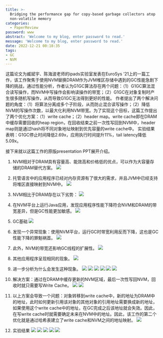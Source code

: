 ```yaml
---
title: >-
  Bridging the performance gap for copy-based garbage collectors atop
  non-volatile memory
categories:
  - PaperReview
password: www
abstract: 'Welcome to my blog, enter password to read.'
message: 'Welcome to my blog, enter password to read.'
date: 2022-12-21 00:18:35
tags:
- GC
- NVM
---
```


这篇论文为臧斌宇、陈海波老师的ipads实验室发表在EuroSys ’21上的一篇工作，该工作聚焦于使用NVM替换DRAM作为JVM堆区存储中遇到的GC性能急剧下降的挑战，通过性能分析，作者认为G1GC算法存在两个问题：（1）G1GC算法混合读写操作，而NVM中写操作会影响读操作的带宽；（2）G1GC在对象复制时产生很多随机写操作，从而导致G1GC无法得到更好的性能。
作者提出了两个解决问题的角度：（1）将算法分离成多个子阶段，从而防止混合读写操作；（2）降低NVM的写操作次数，以最大化利用NVM带宽。为了实现这个目标，这篇工作提出了两个优化方案：（1）write cache；（2）header map。write cache即在DRAM中缓存需要回收的heap region，在回收结束之前一次性写回到NVM中，header map则是通过hash将不同对象地址映射到优先容量的write cache中。
实验结果表明：G1GC停止时间降低2.69x，应用执行时间提升11%，tail latency降低5.09x。

接下来就以这篇工作的原版presentation PPT展开介绍。

1. NVM相对于DRAM具有容量高、能效高和价格低的优点，可以作为大容量存储的DRAM替代方案。
  ![](./Bridging-the-performance-gap-for-copy-based-garbage-collectors-atop-non-volatile-memory/2022-12-21-00-33-35.png)

2. 托管语言中的应用程序已经对内存资源有了很大的需求，并且JVM中已经支持将堆区直接映射到NVM中。
  ![](./Bridging-the-performance-gap-for-copy-based-garbage-collectors-atop-non-volatile-memory/2022-12-21-00-35-27.png)

3. NVM相比于DRAM存在以下劣势：
   ![](./Bridging-the-performance-gap-for-copy-based-garbage-collectors-atop-non-volatile-memory/2022-12-21-00-38-03.png)

4. 在NVM平台上运行Java应用，发现应用程序性能下降符合NVM和DRAM的带宽差异，但是GC性能更加敏感。
   ![](./Bridging-the-performance-gap-for-copy-based-garbage-collectors-atop-non-volatile-memory/2022-12-21-00-40-26.png)

5. GC基础
   ![](./Bridging-the-performance-gap-for-copy-based-garbage-collectors-atop-non-volatile-memory/2022-12-21-00-42-14.png)
6. 发现一个异常现象：使用NVM平台，运行GC时带宽利用反而下降，这也是GC性能下降的罪魁祸首。
   ![](./Bridging-the-performance-gap-for-copy-based-garbage-collectors-atop-non-volatile-memory/2022-12-21-00-43-41.png)
7. 此外，NVM的带宽还影响GC线程的扩展性。
   ![](./Bridging-the-performance-gap-for-copy-based-garbage-collectors-atop-non-volatile-memory/2022-12-21-00-45-09.png)
8. 其他应用程序呈现相同的现象。
  ![](./Bridging-the-performance-gap-for-copy-based-garbage-collectors-atop-non-volatile-memory/2022-12-21-00-45-49.png) 
9. 进一步分析为什么会发生这种现象。
    ![](./Bridging-the-performance-gap-for-copy-based-garbage-collectors-atop-non-volatile-memory/2022-12-21-01-14-20.png)
    ![](./Bridging-the-performance-gap-for-copy-based-garbage-collectors-atop-non-volatile-memory/2022-12-21-01-15-04.png)
    ![](./Bridging-the-performance-gap-for-copy-based-garbage-collectors-atop-non-volatile-memory/2022-12-21-01-15-55.png)
    ![](./Bridging-the-performance-gap-for-copy-based-garbage-collectors-atop-non-volatile-memory/2022-12-21-01-16-42.png)
    ![](./Bridging-the-performance-gap-for-copy-based-garbage-collectors-atop-non-volatile-memory/2022-12-21-01-17-08.png)
    ![](./Bridging-the-performance-gap-for-copy-based-garbage-collectors-atop-non-volatile-memory/2022-12-21-01-17-36.png)
10. 解决方案：通过在DRAM中缓存更新的NVM区域，最后一次性写回NVM，回收时就只需要写Write Cache。
    ![](Bridging-the-performance-gap-for-copy-based-garbage-collectors-atop-non-volatile-memory/2022-12-21-01-20-19.png)
    ![](./Bridging-the-performance-gap-for-copy-based-garbage-collectors-atop-non-volatile-memory/2022-12-21-01-21-42.png)
11. 以上方案会导致一个问题：对象转移到write cache中，新的地址为DRAM中的地址，此时如何更新引用该对象的其他对象的引用地址需要换成新的地址，如果使用这个write cache中的地址，在GC完成之后该地址就会失效。因此，在写write cache时就需要确定未来在NVM中的地址。因此，该工作的第二个优化就是通过哈希表建立了write cache和NVM之间的地址映射。
    ![](./Bridging-the-performance-gap-for-copy-based-garbage-collectors-atop-non-volatile-memory/2022-12-21-01-27-53.png)
12. 实验结果
    ![](./Bridging-the-performance-gap-for-copy-based-garbage-collectors-atop-non-volatile-memory/2022-12-21-01-31-09.png)
    ![](./Bridging-the-performance-gap-for-copy-based-garbage-collectors-atop-non-volatile-memory/2022-12-21-01-31-24.png)
    ![](./Bridging-the-performance-gap-for-copy-based-garbage-collectors-atop-non-volatile-memory/2022-12-21-01-31-49.png)
    ![](./Bridging-the-performance-gap-for-copy-based-garbage-collectors-atop-non-volatile-memory/2022-12-21-01-32-21.png)
    ![](./Bridging-the-performance-gap-for-copy-based-garbage-collectors-atop-non-volatile-memory/2022-12-21-01-32-41.png)